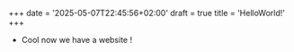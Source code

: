 +++
date = '2025-05-07T22:45:56+02:00'
draft = true
title = 'HelloWorld!'
+++

- Cool now we have a website !
